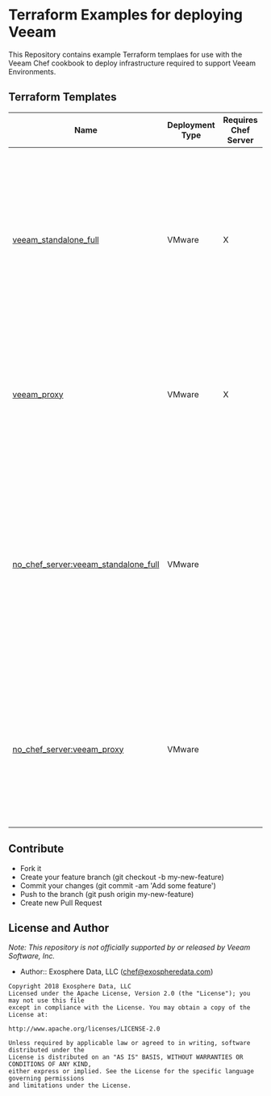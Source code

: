 # Terraform Examples for deploying Veeam
This Repository contains example Terraform templaes for use with the Veeam Chef cookbook to deploy infrastructure required to support Veeam Environments.


## Terraform Templates
| Name | Deployment Type | Requires Chef Server | Description |
| --- | --- | --- | --- |
| [veeam_standalone_full](vmware/chef_server/veeam_standalone_full) | VMware | X | This set of templates will deploy Veeam Backup and Replication server in a complete deployment along with an optional number of Veeam VMware Proxies on VMware using Chef Server. |
| [veeam_proxy](vmware/chef_server/veeam_proxy) | VMware | X | This set of templates will deploy one or more Veeam VMware Proxy Servers on VMware using Chef Server. |
| [no_chef_server:veeam_standalone_full](vmware/no_chef_server/veeam_standalone_full) | VMware |  | This set of templates will deploy Veeam Backup and Replication server in a complete deployment along with an optional number of Veeam VMware Proxies on VMware using Chef-Solo mode with the Chef Client. |
| [no_chef_server:veeam_proxy](vmware/no_chef_server/veeam_proxy) | VMware |  | This set of templates will deploy one or more Veeam VMware Proxy Servers on VMware using Chef-Solo mode with the Chef Client. |

## Contribute
 - Fork it
 - Create your feature branch (git checkout -b my-new-feature)
 - Commit your changes (git commit -am 'Add some feature')
 - Push to the branch (git push origin my-new-feature)
 - Create new Pull Request

## License and Author

_Note: This repository is not officially supported by or released by Veeam Software, Inc._

- Author:: Exosphere Data, LLC ([chef@exospheredata.com](mailto:chef@exospheredata.com))

```text
Copyright 2018 Exosphere Data, LLC
Licensed under the Apache License, Version 2.0 (the "License"); you may not use this file
except in compliance with the License. You may obtain a copy of the License at:

http://www.apache.org/licenses/LICENSE-2.0

Unless required by applicable law or agreed to in writing, software distributed under the
License is distributed on an "AS IS" BASIS, WITHOUT WARRANTIES OR CONDITIONS OF ANY KIND,
either express or implied. See the License for the specific language governing permissions
and limitations under the License.
```
